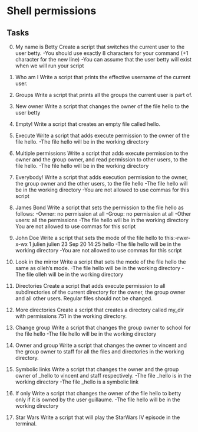 # Shell permissions
## Tasks
0. My name is Betty
    Create a script that switches the current user to the user betty.
      -You should use exactly 8 characters for your command (+1 character for the new line)
      -You can assume that the user betty will exist when we will run your script

1. Who am I
    Write a script that prints the effective username of the current user.

2. Groups
    Write a script that prints all the groups the current user is part of.

3. New owner
    Write a script that changes the owner of the file hello to the user betty

4. Empty!
    Write a script that creates an empty file called hello.

5. Execute
    Write a script that adds execute permission to the owner of the file hello.
      -The file hello will be in the working directory

6. Multiple permissions
    Write a script that adds execute permission to the owner and the group owner, and read permission to other users, to the file hello.
      -The file hello will be in the working directory

7. Everybody!
    Write a script that adds execution permission to the owner, the group owner and the other users, to the file hello
      -The file hello will be in the working directory
      -You are not allowed to use commas for this script

8. James Bond
    Write a script that sets the permission to the file hello as follows:
      -Owner: no permission at all
      -Group: no permission at all
      -Other users: all the permissions
    -The file hello will be in the working directory You are not allowed to use commas for this script

9. John Doe
    Write a script that sets the mode of the file hello to this:-rwxr-x-wx 1 julien julien 23 Sep 20 14:25 hello
      -The file hello will be in the working directory
      -You are not allowed to use commas for this script

10. Look in the mirror
    Write a script that sets the mode of the file hello the same as olleh’s mode.
      -The file hello will be in the working directory
      -The file olleh will be in the working directory

11. Directories
    Create a script that adds execute permission to all subdirectories of the current directory for the owner, the group owner and all other users. Regular files     should not be changed.

12. More directories
    Create a script that creates a directory called my_dir with permissions 751 in the working directory.

13. Change group
    Write a script that changes the group owner to school for the file hello
      -The file hello will be in the working directory

14. Owner and group
    Write a script that changes the owner to vincent and the group owner to staff for all the files and directories in the working directory.

15. Symbolic links
    Write a script that changes the owner and the group owner of _hello to vincent and staff respectively.
      -The file _hello is in the working directory
      -The file _hello is a symbolic link

16. If only
    Write a script that changes the owner of the file hello to betty only if it is owned by the user guillaume.
      -The file hello will be in the working directory

17. Star Wars
    Write a script that will play the StarWars IV episode in the terminal.
